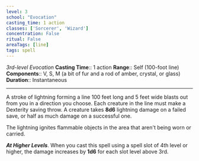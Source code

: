 ```yaml
---
level: 3
school: "Evocation"
casting_time: 1 action
classes: ['Sorcerer', 'Wizard']
concentration: False
ritual: False
areaTags: [line]
tags: spell
---
```


_3rd-level Evocation_
**Casting Time**:: 1 action
**Range**:: Self (100-foot line)
**Components**:: V, S, M (a bit of fur and a rod of amber, crystal, or glass)
**Duration**:: Instantaneous

---

A stroke of lightning forming a line 100 feet long and 5 feet wide blasts out from you in a direction you choose. Each creature in the line must make a Dexterity saving throw. A creature takes **8d6** lightning damage on a failed save, or half as much damage on a successful one.

The lightning ignites flammable objects in the area that aren't being worn or carried.


**_At Higher Levels_**. When you cast this spell using a spell slot of 4th level or higher, the damage increases by **1d6** for each slot level above 3rd.


